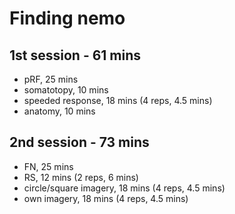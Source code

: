 # Finding nemo

## 1st session - 61 mins
- pRF, 25 mins
- somatotopy, 10 mins
- speeded response, 18 mins (4 reps, 4.5 mins)
- anatomy, 10 mins

## 2nd session - 73 mins
- FN, 25 mins
- RS, 12 mins (2 reps, 6 mins)
- circle/square imagery, 18 mins (4 reps, 4.5 mins)
- own imagery, 18 mins (4 reps, 4.5 mins)
